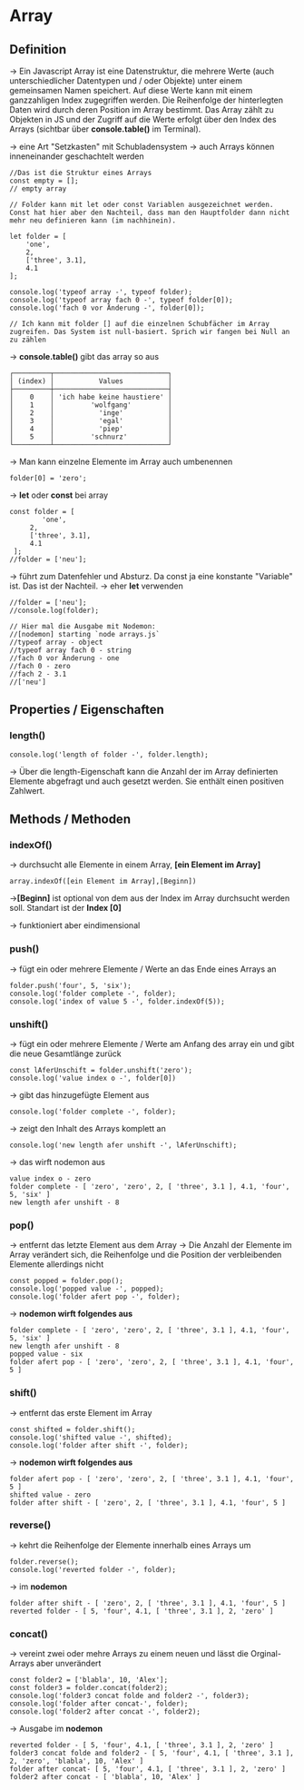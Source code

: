 # Array

## Definition

-> Ein Javascript Array ist eine Datenstruktur, die mehrere Werte (auch unterschiedlicher Datentypen und / oder Objekte) unter einem gemeinsamen Namen speichert. Auf diese Werte kann mit einem ganzzahligen Index zugegriffen werden. Die Reihenfolge der hinterlegten Daten wird durch deren Position im Array bestimmt. Das Array zählt zu Objekten in JS und der Zugriff auf die Werte erfolgt über den Index des Arrays (sichtbar über **console.table()** im Terminal).

-> eine Art "Setzkasten" mit Schubladensystem
-> auch Arrays können inneneinander geschachtelt werden

    //Das ist die Struktur eines Arrays
    const empty = [];
    // empty array

    // Folder kann mit let oder const Variablen ausgezeichnet werden. Const hat hier aber den Nachteil, dass man den Hauptfolder dann nicht mehr neu definieren kann (im nachhinein).

    let folder = [
        'one',
        2,
        ['three', 3.1],
        4.1
    ];

    console.log('typeof array -', typeof folder);
    console.log('typeof array fach 0 -', typeof folder[0]);
    console.log('fach 0 vor Änderung -', folder[0]);

    // Ich kann mit folder [] auf die einzelnen Schubfächer im Array zugreifen. Das System ist null-basiert. Sprich wir fangen bei Null an zu zählen


-> **console.table()** gibt das array so aus

    ┌─────────┬────────────────────────────┐
    │ (index) │           Values           │
    ├─────────┼────────────────────────────┤
    │    0    │ 'ich habe keine haustiere' │
    │    1    │         'wolfgang'         │
    │    2    │           'inge'           │
    │    3    │           'egal'           │
    │    4    │           'piep'           │
    │    5    │         'schnurz'          │
    └─────────┴────────────────────────────┘

-> Man kann einzelne Elemente im Array auch umbenennen

    folder[0] = 'zero';

-> **let** oder **const** bei array

    const folder = [
            'one',
         2,
         ['three', 3.1],
         4.1
     ];
    //folder = ['neu'];

-> führt zum Datenfehler und Absturz. Da const ja eine konstante "Variable" ist. Das ist der Nachteil. -> eher **let** verwenden

    //folder = ['neu'];
    //console.log(folder);

    // Hier mal die Ausgabe mit Nodemon:
    //[nodemon] starting `node arrays.js`
    //typeof array - object
    //typeof array fach 0 - string
    //fach 0 vor Änderung - one
    //fach 0 - zero
    //fach 2 - 3.1
    //['neu']

## Properties / Eigenschaften

### length()

    console.log('length of folder -', folder.length);

-> Über die length-Eigenschaft kann die Anzahl der im Array definierten Elemente abgefragt und auch gesetzt werden. Sie enthält einen positiven Zahlwert.

## Methods / Methoden

### indexOf()

-> durchsucht alle Elemente in einem Array, **[ein Element im Array]**

    array.indexOf([ein Element im Array],[Beginn])

->**[Beginn]** ist optional von dem aus der Index im Array durchsucht werden soll. Standart ist der **Index [0]**

-> funktioniert aber eindimensional

### push()

-> fügt ein oder mehrere Elemente / Werte an das Ende eines Arrays an

    folder.push('four', 5, 'six');
    console.log('folder complete -', folder);
    console.log('index of value 5 -', folder.indexOf(5));

### unshift()

-> fügt ein oder mehrere Elemente / Werte am Anfang des array ein und gibt die neue Gesamtlänge zurück

    const lAferUnschift = folder.unshift('zero');
    console.log('value index o -', folder[0])

-> gibt das hinzugefügte Element aus

    console.log('folder complete -', folder);

-> zeigt den Inhalt des Arrays komplett an

    console.log('new length afer unshift -', lAferUnschift);

-> das wirft nodemon aus

    value index o - zero
    folder complete - [ 'zero', 'zero', 2, [ 'three', 3.1 ], 4.1, 'four', 5, 'six' ]
    new length afer unshift - 8

### pop()

-> entfernt das letzte Element aus dem Array
-> Die Anzahl der Elemente im Array verändert sich, die Reihenfolge und die Position der verbleibenden Elemente allerdings nicht

    const popped = folder.pop();
    console.log('popped value -', popped);
    console.log('folder afert pop -', folder);

-> **nodemon wirft folgendes aus**

    folder complete - [ 'zero', 'zero', 2, [ 'three', 3.1 ], 4.1, 'four', 5, 'six' ]
    new length afer unshift - 8
    popped value - six
    folder afert pop - [ 'zero', 'zero', 2, [ 'three', 3.1 ], 4.1, 'four', 5 ]

### shift()

-> entfernt das erste Element im Array

    const shifted = folder.shift();
    console.log('shifted value -', shifted);
    console.log('folder after shift -', folder);


-> **nodemon wirft folgendes aus**

    folder afert pop - [ 'zero', 'zero', 2, [ 'three', 3.1 ], 4.1, 'four', 5 ]
    shifted value - zero
    folder after shift - [ 'zero', 2, [ 'three', 3.1 ], 4.1, 'four', 5 ]

### reverse()

-> kehrt die Reihenfolge der Elemente innerhalb eines Arrays um

    folder.reverse();
    console.log('reverted folder -', folder);

-> im **nodemon**

    folder after shift - [ 'zero', 2, [ 'three', 3.1 ], 4.1, 'four', 5 ]
    reverted folder - [ 5, 'four', 4.1, [ 'three', 3.1 ], 2, 'zero' ]

### concat()

-> vereint zwei oder mehre Arrays zu einem neuen und lässt die Orginal-Arrays aber unverändert

    const folder2 = ['blabla', 10, 'Alex'];
    const folder3 = folder.concat(folder2);
    console.log('folder3 concat folde and folder2 -', folder3);
    console.log('folder after concat-', folder);
    console.log('folder2 after concat -', folder2);

-> Ausgabe im **nodemon**

    reverted folder - [ 5, 'four', 4.1, [ 'three', 3.1 ], 2, 'zero' ]
    folder3 concat folde and folder2 - [ 5, 'four', 4.1, [ 'three', 3.1 ], 2, 'zero', 'blabla', 10, 'Alex' ]
    folder after concat- [ 5, 'four', 4.1, [ 'three', 3.1 ], 2, 'zero' ]
    folder2 after concat - [ 'blabla', 10, 'Alex' ]


